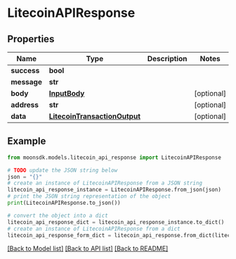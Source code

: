 # LitecoinAPIResponse

## Properties

| Name        | Type                                                          | Description | Notes       |
| ----------- | ------------------------------------------------------------- | ----------- | ----------- |
| **success** | **bool**                                                      |             |             |
| **message** | **str**                                                       |             |             |
| **body**    | [**InputBody**](inputbody.md)                                 |             | \[optional] |
| **address** | **str**                                                       |             | \[optional] |
| **data**    | [**LitecoinTransactionOutput**](litecointransactionoutput.md) |             | \[optional] |

## Example

```python
from moonsdk.models.litecoin_api_response import LitecoinAPIResponse

# TODO update the JSON string below
json = "{}"
# create an instance of LitecoinAPIResponse from a JSON string
litecoin_api_response_instance = LitecoinAPIResponse.from_json(json)
# print the JSON string representation of the object
print(LitecoinAPIResponse.to_json())

# convert the object into a dict
litecoin_api_response_dict = litecoin_api_response_instance.to_dict()
# create an instance of LitecoinAPIResponse from a dict
litecoin_api_response_form_dict = litecoin_api_response.from_dict(litecoin_api_response_dict)
```

[\[Back to Model list\]](./#documentation-for-models) [\[Back to API list\]](./#documentation-for-api-endpoints) [\[Back to README\]](./)
